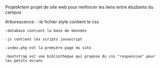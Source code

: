 ProjetArtem
projet de site web pour renforcer les liens entre étudiants du campus

Arborescence : 
	-le fichier style contient le css
	
	-database contient la base de données
	
	-js contient les scripts javascript
	
	-index.php est la première page du site
	
	-bootstrap est une bibliothèque qui propose du css "responsive" pour les petits écrans
 
